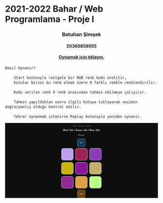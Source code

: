 # 2021-2022 Bahar  / Web Programlama - Proje I

<h3 align="center" color="Darkblue">Batuhan Şimşek</h3>
<h4 align="center" color="Darkblue">20360859055</h4>

<h4 align="center" ><a href="https://batuhansimsk.github.io/Javascript-ColorGuessGame/" >Oynamak için tıklayın.</a></h6>

    Nasıl Oynanır?

        Start butonuyla rastgele bir RGB renk kodu üretilir,
        kutular birisi bu renk olmak üzere 9 farklı renkle renklendirilir.
        
        Kodu verilen renk 9 renk arasından tahmin edilmeye çalışılır.
        
        Tahmin yapıldıktan sonra ilgili kutuya tıklayarak seçimin doğru/yanlış olduğu kontrol edilir.
        
        Tekrar oynanmak istenirse Replay butonuyla yeniden oynanır. 
      
  
  ![image](Screenshot.png)



